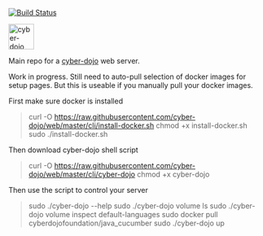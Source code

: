 [![Build Status](https://travis-ci.org/cyber-dojo/web.svg?branch=master)](https://travis-ci.org/cyber-dojo/web)

<img src="https://raw.githubusercontent.com/cyber-dojo/web/master/public/images/home_page_logo.png" alt="cyber-dojo yin/yang logo" width="50px" height="50px"/>

Main repo for a [cyber-dojo](http://cyber-dojo) web server.

Work in progress.
Still need to auto-pull selection of docker images for setup pages.
But this is useable if you manually pull your docker images.

First make sure docker is installed

>curl -O https://raw.githubusercontent.com/cyber-dojo/web/master/cli/install-docker.sh
>chmod +x install-docker.sh
>sudo ./install-docker.sh

Then download cyber-dojo shell script

>curl -O https://raw.githubusercontent.com/cyber-dojo/web/master/cli/cyber-dojo
>chmod +x cyber-dojo

Then use the script to control your server

>sudo ./cyber-dojo --help
>sudo ./cyber-dojo volume ls
>sudo ./cyber-dojo volume inspect default-languages
>sudo docker pull cyberdojofoundation/java_cucumber
>sudo ./cyber-dojo up


